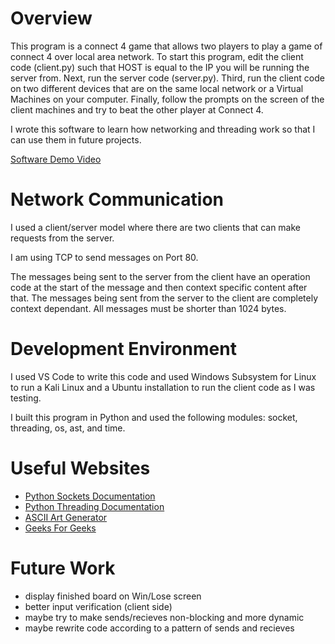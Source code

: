 # Overview

This program is a connect 4 game that allows two players to play a game of connect 4 over local area network. To start this program, edit the client code (client.py) such that HOST is equal to the IP you will be running the server from. Next, run the server code (server.py). Third, run the client code on two different devices that are on the same local network or a Virtual Machines on your computer. Finally, follow the prompts on the screen of the client machines and try to beat the other player at Connect 4.


I wrote this software to learn how networking and threading work so that I can use them in future projects.

[Software Demo Video](https://www.loom.com/share/07d529fec0c24aefbc68d63c8a58b8e4)

# Network Communication

I used a client/server model where there are two clients that can make requests from the server. 

I am using TCP to send messages on Port 80.

The messages being sent to the server from the client have an operation code at the start of the message and then context specific content after that. The messages being sent from the server to the client are completely context dependant. All messages must be shorter than 1024 bytes. 

# Development Environment

I used VS Code to write this code and used Windows Subsystem for Linux to run a Kali Linux and a Ubuntu installation to run the client code as I was testing. 

I built this program in Python and used the following modules: socket, threading, os, ast, and time.

# Useful Websites

* [Python Sockets Documentation](https://docs.python.org/3/howto/sockets.html)
* [Python Threading Documentation](https://docs.python.org/3/library/threading.html)
* [ASCII Art Generator](https://patorjk.com/software/taag/#p=display&f=ANSI%20Regular&t=%0A)
* [Geeks For Geeks](https://www.geeksforgeeks.org/multithreading-python-set-1/)



# Future Work

 * display finished board on Win/Lose screen
 * better input verification (client side)
 * maybe try to make sends/recieves non-blocking and more dynamic
 * maybe rewrite code according to a pattern of sends and recieves 


